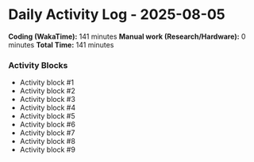 # Daily Activity Log - 2025-08-05

**Coding (WakaTime):** 141 minutes
**Manual work (Research/Hardware):** 0 minutes
**Total Time:** 141 minutes

### Activity Blocks
- Activity block #1
- Activity block #2
- Activity block #3
- Activity block #4
- Activity block #5
- Activity block #6
- Activity block #7
- Activity block #8
- Activity block #9
